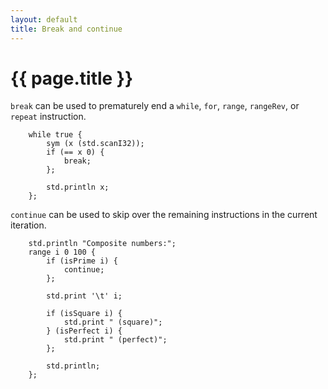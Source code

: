 ```yaml
---
layout: default
title: Break and continue
---
```

# {{ page.title }}

`break` can be used to prematurely end a `while`, `for`, `range`, `rangeRev`, or `repeat` instruction.

```
    while true {
        sym (x (std.scanI32));
        if (== x 0) {
            break;
        };

        std.println x;
    };
```

`continue` can be used to skip over the remaining instructions in the current iteration.

```
    std.println "Composite numbers:";
    range i 0 100 {
        if (isPrime i) {
            continue;
        };

        std.print '\t' i;

        if (isSquare i) {
            std.print " (square)";
        } (isPerfect i) {
            std.print " (perfect)";
        };

        std.println;
    };
```